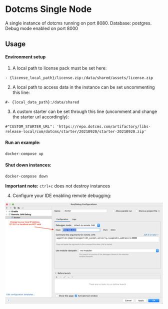 # Dotcms Single Node

A single instance of dotcms running on port 8080. Database: postgres. Debug mode enabled on port 8000

## Usage

#### Environment setup


1) A local path to license pack must be set here:

```
- {license_local_path}/license.zip:/data/shared/assets/license.zip
```

2) A local path to access data in the instance can be set uncommenting this line: 

```
#- {local_data_path}:/data/shared
```

3) A custom starter can be set through this line (uncomment and change the starter url accordingly): 

```
#"CUSTOM_STARTER_URL": 'https://repo.dotcms.com/artifactory/libs-release-local/com/dotcms/starter/20210920/starter-20210920.zip'
```

#### Run an example:

```bash
docker-compose up
```

#### Shut down instances:

```bash
docker-compose down
```

**Important note:** `ctrl+c` does not destroy instances


4) Configure your IDE enabling remote debugging:

![Remote Debugging](https://github.com/dotCMS/core/blob/new-docker-compose-examples/docker/docker-compose-examples/single-node-debug-mode/Intellij%20Debug%20Mode.png?raw=true)





